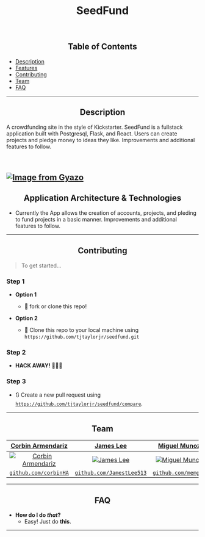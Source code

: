 <div align="center">
  <h1>SeedFund</h1>
</div>

<br>

<div align="center">
  <h2>Table of Contents</h2>
</div>


- [Description](#description)
- [Features](#features)
- [Contributing](#contributing)
- [Team](#team)
- [FAQ](#faq)



---

<div align="center">
  <h2>Description</h2>
</div>

A crowdfunding site in the style of Kickstarter.  SeedFund is a fullstack application built with Postgresql, Flask, and React.  Users can create projects and pledge money to ideas they like.  Improvements and additional features to follow.

<br>

[![Image from Gyazo](https://i.gyazo.com/abbbd24e74f4bf015550a7e48693f25d.gif)](https://gyazo.com/abbbd24e74f4bf015550a7e48693f25d)
---

<div align="center">
  <h2>Application Architecture & Technologies</h2>
</div>

- Currently the App allows the creation of accounts, projects, and pleding to fund projects in a basic manner.  Improvements and additional features to follow.


---

<div align="center">
  <h2>Contributing</h2>
</div>


> To get started...

### Step 1

- **Option 1**
    - 🍴 fork or clone this repo!

- **Option 2**
    - 👯 Clone this repo to your local machine using `https://github.com/tjtaylorjr/seedfund.git`

### Step 2

- **HACK AWAY!** 🔨🔨🔨

### Step 3

- 🔃 Create a new pull request using <a href="https://github.com/tjtaylorjr/seedfund/compare" target="_blank">`https://github.com/tjtaylorjr/seedfund/compare`</a>.

---

<div align="center">
  <h2>Team</h2>
</div>


| <a href="https://github.com/corbinHA" target="_blank">**Corbin Armendariz**</a> | <a href="https://github.com/JamestLee513" target="_blank">**James Lee**</a> | <a href="https://github.com/memg92" target="_blank">**Miguel Munoz**</a> | <a href="https://github.com/tjtaylorjr" target="_blank">**TJ Taylor**</a> |
|:---:|:---:|:---:|:---:|
| [![Corbin Armendariz](https://avatars2.githubusercontent.com/u/68240935?s=150&u=5e9e01a87cf8c2f8b64633cb321a9007e72b6b17&v=4)](https://github.com/corbinHA) | [![James Lee](https://avatars3.githubusercontent.com/u/19562787?s=150&u=ebac3a5c61b12ca0b72e065bc3177eecc7cb122f&v=4)](https://github.com/JamestLee513) | [![Miguel Munoz](https://avatars0.githubusercontent.com/u/68749533?s=150&u=af9fe29e52e4db280ff178749a4ef44c28268b89&v=4)](https://github.com/memg92) | [![TJ Taylor](https://avatars3.githubusercontent.com/u/62177226?s=150&u=034c0f894dd93f9eb2ed8e43e3172ed83d19a9cc&v=4)](https://github.com/tjtaylorjr) |
| <a href="http://github.com/corbinHA" target="_blank">`github.com/corbinHA`</a> | <a href="https://github.com/JamestLee513" target="_blank">`github.com/JamestLee513`</a> | <a href="http://github.com/memg92" target="_blank">`github.com/memg92`</a> | <a href="http://github.com/tjtaylorjr" target="_blank">`github.com/tjtaylorjr`</a> |


---

<div align="center">
  <h2>FAQ</h2>
</div>


- **How do I do *that*?**
    - Easy! Just do **this**.

---
